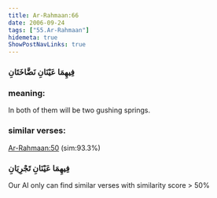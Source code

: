 ```yaml
---
title: Ar-Rahmaan:66
date: 2006-09-24
tags: ["55.Ar-Rahmaan"]
hidemeta: true 
ShowPostNavLinks: true 
---
```

### فِيهِمَا عَيْنَانِ نَضَّاخَتَانِ
### meaning: 
In both of them will be two gushing springs.
### similar verses: 

[Ar-Rahmaan:50](/55/50) (sim:93.3%)

### فِيهِمَا عَيْنَانِ تَجْرِيَانِ

Our AI only can find similar verses with similarity score > 50% 



